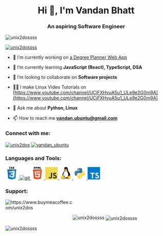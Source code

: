 <h1 align="center">Hi 👋, I'm Vandan Bhatt</h1>
<h3 align="center">An aspiring Software Engineer</h3>

<p align="left"> <img src="https://komarev.com/ghpvc/?username=unix2dossss&label=Profile%20views&color=0e75b6&style=flat" alt="unix2dossss" /> </p>

<p align="left"> <a href="https://github.com/ryo-ma/github-profile-trophy"><img src="https://github-profile-trophy.vercel.app/?username=unix2dossss" alt="unix2dossss" /></a> </p>

- 🔭 I’m currently working on [a Degree Planner Web App](https://github.com/unix2dossss/Degree-Planner)

- 🌱 I’m currently learning **JavaScript (React), TypeScript, DSA**

- 👯 I’m looking to collaborate on **Software projects**

- 👨‍💻 I make Linux Video Tutorials on [https://www.youtube.com/channel/UCjFXHvuA5u1_ULe9e2G0m9A](https://www.youtube.com/channel/UCjFXHvuA5u1_ULe9e2G0m9A)

- 💬 Ask me about **Python, Linux**

- 📫 How to reach me **vandan.ubuntu@gmail.com**

<h3 align="left">Connect with me:</h3>
<p align="left">
<a href="https://www.youtube.com/c/unix2dos" target="blank"><img align="center" src="https://raw.githubusercontent.com/rahuldkjain/github-profile-readme-generator/master/src/images/icons/Social/youtube.svg" alt="unix2dos" height="30" width="40" /></a>
<a href="https://www.hackerrank.com/vandan_ubuntu" target="blank"><img align="center" src="https://raw.githubusercontent.com/rahuldkjain/github-profile-readme-generator/master/src/images/icons/Social/hackerrank.svg" alt="vandan_ubuntu" height="30" width="40" /></a>
</p>

<h3 align="left">Languages and Tools:</h3>
<p align="left"> <a href="https://www.w3schools.com/css/" target="_blank" rel="noreferrer"> <img src="https://raw.githubusercontent.com/devicons/devicon/master/icons/css3/css3-original-wordmark.svg" alt="css3" width="40" height="40"/> </a> <a href="https://git-scm.com/" target="_blank" rel="noreferrer"> <img src="https://www.vectorlogo.zone/logos/git-scm/git-scm-icon.svg" alt="git" width="40" height="40"/> </a> <a href="https://www.w3.org/html/" target="_blank" rel="noreferrer"> <img src="https://raw.githubusercontent.com/devicons/devicon/master/icons/html5/html5-original-wordmark.svg" alt="html5" width="40" height="40"/> </a> <a href="https://developer.mozilla.org/en-US/docs/Web/JavaScript" target="_blank" rel="noreferrer"> <img src="https://raw.githubusercontent.com/devicons/devicon/master/icons/javascript/javascript-original.svg" alt="javascript" width="40" height="40"/> </a> <a href="https://www.linux.org/" target="_blank" rel="noreferrer"> <img src="https://raw.githubusercontent.com/devicons/devicon/master/icons/linux/linux-original.svg" alt="linux" width="40" height="40"/> </a> <a href="https://www.python.org" target="_blank" rel="noreferrer"> <img src="https://raw.githubusercontent.com/devicons/devicon/master/icons/python/python-original.svg" alt="python" width="40" height="40"/> </a> <a href="https://www.typescriptlang.org/" target="_blank" rel="noreferrer"> <img src="https://raw.githubusercontent.com/devicons/devicon/master/icons/typescript/typescript-original.svg" alt="typescript" width="40" height="40"/> </a> </p>

<h3 align="left">Support:</h3>
<p><a href="https://www.buymeacoffee.com/https://www.buymeacoffee.com/unix2dos"> <img align="left" src="https://cdn.buymeacoffee.com/buttons/v2/default-yellow.png" height="50" width="210" alt="https://www.buymeacoffee.com/unix2dos" /></a></p><br><br>

<p><img align="left" src="https://github-readme-stats.vercel.app/api/top-langs?username=unix2dossss&show_icons=true&locale=en&layout=compact" alt="unix2dossss" /></p>

<p>&nbsp;<img align="center" src="https://github-readme-stats.vercel.app/api?username=unix2dossss&show_icons=true&locale=en" alt="unix2dossss" /></p>

<p><img align="center" src="https://github-readme-streak-stats.herokuapp.com/?user=unix2dossss&" alt="unix2dossss" /></p>
